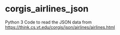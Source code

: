 # corgis_airlines_json

Python 3 Code to read the JSON data from <https://think.cs.vt.edu/corgis/json/airlines/airlines.html> 

